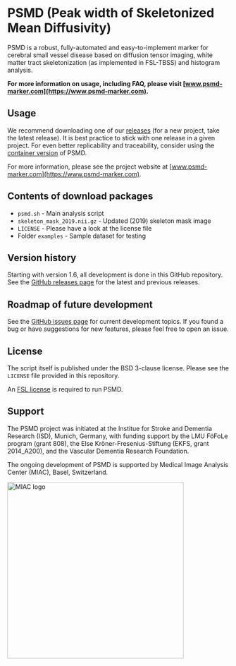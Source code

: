 # PSMD (Peak width of Skeletonized Mean Diffusivity)

PSMD is a robust, fully-automated and easy-to-implement marker for cerebral small vessel disease based on diffusion tensor imaging, white matter tract skeletonization (as implemented in FSL-TBSS) and histogram analysis.

**For more information on usage, including FAQ, please visit [www.psmd-marker.com](https://www.psmd-marker.com).**

## Usage

We recommend downloading one of our [releases](https://github.com/miac-research/psmd/releases) (for a new project, take the latest release). It is best practice to stick with one release in a given project. For even better replicability and traceability, consider using the [container version](https://github.com/miac-research/psmd/tree/main/singularity) of PSMD.

For more information, please see the project website at [www.psmd-marker.com](https://www.psmd-marker.com).

## Contents of download packages

* `psmd.sh` - Main analysis script
* `skeleton_mask_2019.nii.gz` - Updated (2019) skeleton mask image
* `LICENSE` - Please have a look at the license file
* Folder `examples` - Sample dataset for testing


## Version history

Starting with version 1.6, all development is done in this GitHub repository. 
See the [GitHub releases page](https://github.com/miac-research/psmd/releases) for the latest and previous releases. 


## Roadmap of future development

See the [GitHub issues page](https://github.com/miac-research/psmd/issues) for current development topics. If you found a bug or have suggestions for new features, please feel free to open an issue.


## License

The script itself is published under the BSD 3-clause license. Please see the `LICENSE` file provided in this repository.

An [FSL license](https://fsl.fmrib.ox.ac.uk/fsl/fslwiki/Licence) is required to run PSMD.


## Support

The PSMD project was initiated at the Institue for Stroke and Dementia Research (ISD), Munich, Germany, with funding support by the LMU FöFoLe program (grant 808), the Else Kröner-Fresenius-Stiftung (EKFS, grant 2014_A200), and the Vascular Dementia Research Foundation.

The ongoing development of PSMD is supported by Medical Image Analysis Center (MIAC), Basel, Switzerland.

<img alt="MIAC logo" src="https://miac.swiss/gallery/normal/116/miaclogo@2x.png" width="400" href="http://miac.swiss">